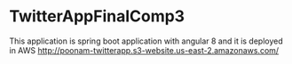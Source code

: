 # TwitterAppFinalComp3
This application is spring boot application with angular 8 and it is deployed in AWS
http://poonam-twitterapp.s3-website.us-east-2.amazonaws.com/
